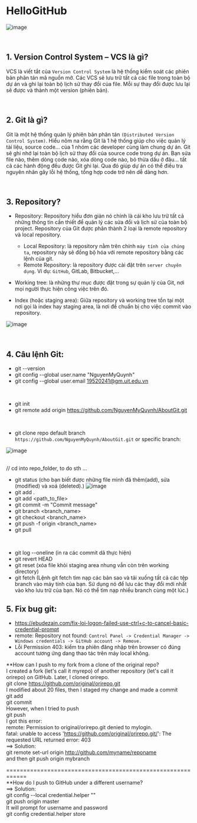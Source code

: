 # HelloGitHub

![image](https://user-images.githubusercontent.com/62002485/134600165-c256f4cd-3c3f-43c3-acad-6f08c46c1e9c.png)

<br>

##  1. Version Control System – VCS là gì?
VCS là viết tắt của `Version Control System` là hệ thống kiểm soát các phiên bản phân tán mã nguồn mở. Các VCS sẽ lưu trữ tất cả các file trong toàn bộ dự án và ghi lại toàn bộ lịch sử thay đổi của file. Mỗi sự thay đổi được lưu lại sẽ được và thành một version (phiên bản).


<br>

## 2. Git là gì?
Git là một hệ thống quản lý phiên bản phân tán `(Distributed Version Control System)`. Hiểu nôm na rằng Git là 1 hệ thống giúp cho việc quản lý tài liệu, source code... của 1 nhóm các developer cùng làm chung dự án. Git sẽ ghi nhớ lại toàn bộ lịch sử thay đổi của source code trong dự án. Bạn sửa file nào, thêm dòng code nào, xóa dòng code nào, bỏ thừa dấu ở đâu... tất cả các hành động đều được Git ghi lại. Qua đó giúp dự án có thể điều tra nguyên nhân gây lỗi hệ thống, tổng hợp code trở nên dễ dàng hơn.

<br>

## 3. Repository?
- Repository: Repository hiểu đơn giản nó chính là cái kho lưu trữ tất cả những thông tin cần thiết để quản lý các sửa đổi và lịch sử của toàn bộ project. Repository của Git được phân thành 2 loại là remote repository và local repository.

  - Local Repository: là repository nằm trên chính `máy tính của chúng ta`, repository này sẽ đồng bộ hóa với remote repository bằng các lệnh của git.
  - Remote Repository: là repository được cài đặt trên `server chuyên dụng`. Ví dụ: `GitHub`, GitLab, Bitbucket,...

- Working tree: là những thư mục được đặt trong sự quản lý của Git, nơi mọi người thực hiện công việc trên đó.
- Index (hoặc staging area):  Giữa repository và working tree tồn tại một nơi gọi là index hay staging area, là nơi để chuẩn bị cho việc commit vào repository.

![image](https://user-images.githubusercontent.com/62002485/134599990-83899a1b-85ac-4e19-a651-b7f60732cc6b.png)

  
<br>

## 4. Câu lệnh Git:

- git --version
- git config --global user.name "NguyenMyQuynh"
- git config --global user.email 19520241@gm.uit.edu.vn

<br>

- git init
- git remote add origin https://github.com/NguyenMyQuynh/AboutGit.git

<br>

- git clone repo default branch `https://github.com/NguyenMyQuynh/AboutGit.git`
or specific branch: 

![image](https://user-images.githubusercontent.com/62002485/140679106-46e9a84a-6fa6-486e-9a10-da16b3538d49.png)

<br>// cd into repo_folder, to do sth ...
- git status (cho bạn biết được những file mình đã thêm(add), sửa (modified) và xoá (deleted).)
![image](https://user-images.githubusercontent.com/62002485/134591407-6b015d52-5250-4ad2-9de0-56e064fc9fa3.png)
- git add .
- git add <path_to_file>
- git commit -m "Commit message"
- git branch <branch_name>
- git checkout <branch_name>
- git push -f origin <branch_name>
- git pull 

<br>

- git log --oneline (in ra các commit dã thực hiện)
- git revert HEAD
- git reset <status> (xóa file khỏi staging area nhung vẫn còn trên working directory)
- git fetch (Lệnh git fetch tìm nạp các bản sao và tải xuống tất cả các tệp branch vào máy tính của bạn. Sử dụng nó để lưu các thay đổi mới nhất vào kho lưu trữ của bạn. Nó có thể tìm nạp nhiều branch cùng một lúc.)

## 5. Fix bug git:
  - https://ebudezain.com/fix-loi-logon-failed-use-ctrl+c-to-cancel-basic-credential-prompt
  - remote: Repository not found: 
  ``` Control Panel -> Credential Manager -> Windows credentials -> GitHub account -> Remove. ```
  - Lỗi Permission 403: kiểm tra phiên đăng nhập trên browser có đúng account tương ứng dang thao tác trên máy local không.  
  
**How can I push to my fork from a clone of the original repo?
<br> I created a fork (let's call it myrepo) of another repository (let's call it orirepo) on GitHub. Later, I cloned orirepo.
<br> git clone https://github.com/original/orirepo.git
<br> I modified about 20 files, then I staged my change and made a commit
<br> git add
<br> git commit
<br> However, when I tried to push
<br> git push
<br> I got this error:
<br> remote: Permission to original/orirepo.git denied to mylogin.
<br> fatal: unable to access 'https://github.com/original/orirepo.git/': The requested URL returned error: 403
<br> ==> Solution: 
	  <br> git remote set-url origin http://github.com/myname/reponame 
<br> and then  git push origin mybranch

============================================================
<br> **How do I push to GitHub under a different username?
<br> ==> Solution: 
	<br> git config --local credential.helper ""
	<br> git push origin master
<br> It will prompt for username and password
<br> git config credential.helper store

